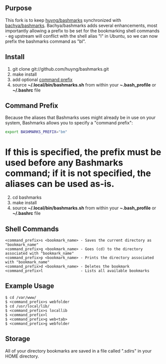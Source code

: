 ## Purpose

This fork is to keep [huyng/bashmarks](https://github.com/huyng/bashmarks "bashmarks") synchronized with [bachya/bashmarks](https://github.com/bachya/bashmarks). Bachya/bashmarks adds several enhancements, most importantly allowing a prefix to be set for the bookmarking shell commands - eg upstream will conflict with the shell alias "l" in Ubuntu, so we can now prefix the bashmarks command as "bl".

## Install

1. git clone git://github.com/huyng/bashmarks.git
2. make install
3. add optional [command prefix](#command-prefix)
4. source **~/.local/bin/bashmarks.sh** from within your **~.bash\_profile** or **~/.bashrc** file

## Command Prefix

Because the aliases that Bashmarks uses might already be in use on your system, Bashmarks allows you
to specify a "command prefix":

```bash
export BASHMARKS_PREFIX="bm"
```

If this is specified, the prefix must be used before any Bashmarks command; if it is not specified,
the aliases can be used as-is.
=======
2. cd bashmarks
3. make install
4. source **~/.local/bin/bashmarks.sh** from within your **~.bash\_profile** or **~/.bashrc** file

## Shell Commands

    <command_prefix>s <bookmark_name> - Saves the current directory as "bookmark_name"
    <command_prefix>g <bookmark_name> - Goes (cd) to the directory associated with "bookmark_name"
    <command_prefix>p <bookmark_name> - Prints the directory associated with "bookmark_name"
    <command_prefix>d <bookmark_name> - Deletes the bookmark
    <command_prefix>l                 - Lists all available bookmarks
    
## Example Usage

    $ cd /var/www/
    $ <command_prefix>s webfolder
    $ cd /usr/local/lib/
    $ <command_prefix>s locallib
    $ <command_prefix>l
    $ <command_prefix>g web<tab>
    $ <command_prefix>g webfolder

## Storage
    
All of your directory bookmarks are saved in a file called ".sdirs" in your HOME directory.

